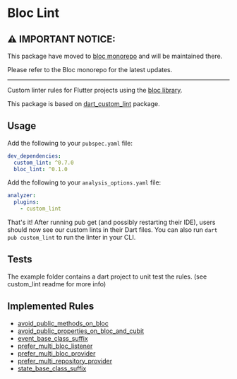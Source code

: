 # Bloc Lint

## ⚠️ IMPORTANT NOTICE:

This package have moved to [bloc monorepo](https://github.com/felangel/bloc/pull/4278) and will be maintained there.

Please refer to the Bloc monorepo for the latest updates.

---

Custom linter rules for Flutter projects using the [bloc library](https://bloclibrary.dev/).

This package is based on [dart_custom_lint](https://github.com/invertase/dart_custom_lint) package.

## Usage

Add the following to your `pubspec.yaml` file:

```yaml
dev_dependencies:
  custom_lint: ^0.7.0
  bloc_lint: ^0.1.0
```

Add the following to your `analysis_options.yaml` file:

```yaml
analyzer:
  plugins:
    - custom_lint
```

That's it! After running pub get (and possibly restarting their IDE), users should now see our custom lints in their
Dart files. You can also run `dart pub custom_lint` to run the linter in your CLI.

## Tests

The example folder contains a dart project to unit test the rules. (see custom_lint readme for more info)

## Implemented Rules

- [avoid_public_methods_on_bloc](doc/rules/avoid_public_methods_on_bloc.md)
- [avoid_public_properties_on_bloc_and_cubit](doc/rules/avoid_public_properties_on_bloc_and_cubit.md)
- [event_base_class_suffix](doc/rules/event_base_class_suffix.md)
- [prefer_multi_bloc_listener](doc/rules/prefer_multi_bloc_listener.md)
- [prefer_multi_bloc_provider](doc/rules/prefer_multi_bloc_provider.md)
- [prefer_multi_repository_provider](doc/rules/prefer_multi_repository_provider.md)
- [state_base_class_suffix](doc/rules/state_base_class_suffix.md)
